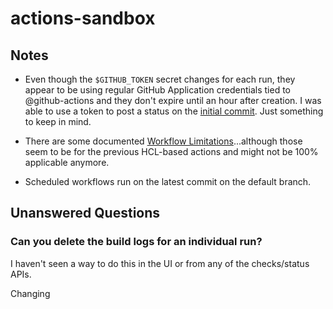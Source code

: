 # actions-sandbox

## Notes

- Even though the `$GITHUB_TOKEN` secret changes for each run, they appear to be
  using regular GitHub Application credentials tied to @github-actions and they
  don't expire until an hour after creation. I was able to use a token to post a
  status on the [initial commit][]. Just something to keep in mind.

- There are some documented [Workflow Limitations][]...although those seem to be
  for the previous HCL-based actions and might not be 100% applicable anymore.

- Scheduled workflows run on the latest commit on the default branch.

[initial commit]:
  https://github.com/elasticdog/actions-sandbox/commit/057541729acfb981b38a2034edf8ecea0b0ef7ea
[workflow limitations]:
  https://developer.github.com/actions/managing-workflows/workflow-configuration-options/#workflow-limitations

## Unanswered Questions

### Can you delete the build logs for an individual run?

I haven't seen a way to do this in the UI or from any of the checks/status APIs.

Changing
